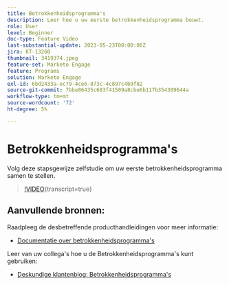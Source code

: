 ```yaml
---
title: Betrokkenheidsprogramma's
description: Leer hoe u uw eerste betrokkenheidsprogramma bouwt.
role: User
level: Beginner
doc-type: Feature Video
last-substantial-update: 2023-05-23T00:00:00Z
jira: KT-13260
thumbnail: 3419374.jpeg
feature-set: Marketo Engage
feature: Programs
solution: Marketo Engage
exl-id: 6bd2433a-ec79-4ce6-873c-4c897c4b9f82
source-git-commit: 7bbe86435c683f41509a8cbe6b117b354309644a
workflow-type: tm+mt
source-wordcount: '72'
ht-degree: 5%

---
```


# Betrokkenheidsprogramma&#39;s

Volg deze stapsgewijze zelfstudie om uw eerste betrokkenheidsprogramma samen te stellen.

>[!VIDEO](https://video.tv.adobe.com/v/3419374/?learn=on){transcript=true}

## Aanvullende bronnen:

Raadpleeg de desbetreffende producthandleidingen voor meer informatie:
* [Documentatie over betrokkenheidsprogramma&#39;s](https://experienceleague.adobe.com/docs/marketo/using/product-docs/email-marketing/drip-nurturing/creating-an-engagement-program/understanding-engagement-programs.html?lang=en)

Leer van uw collega&#39;s hoe u de Betrokkenheidsprogramma&#39;s kunt gebruiken:
* [Deskundige klantenblog: Betrokkenheidsprogramma&#39;s](https://nation.marketo.com/t5/product-blogs/marketo-success-series-engagement-programs/ba-p/301712)
